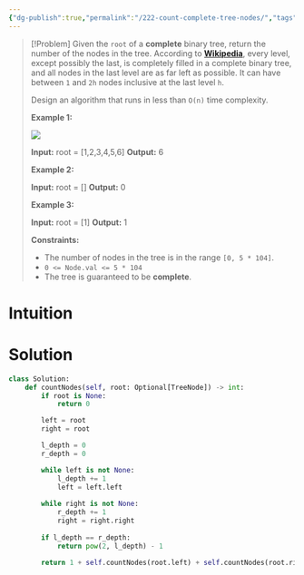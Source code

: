 ```yaml
---
{"dg-publish":true,"permalink":"/222-count-complete-tree-nodes/","tags":["tree","binaryTree"]}
---
```


>[!Problem]
>Given the `root` of a **complete** binary tree, return the number of the nodes in the tree.
> According to **[Wikipedia](http://en.wikipedia.org/wiki/Binary_tree#Types_of_binary_trees)**, every level, except possibly the last, is completely filled in a complete binary tree, and all nodes in the last level are as far left as possible. It can have between `1` and `2h` nodes inclusive at the last level `h`.
> 
> Design an algorithm that runs in less than `O(n)` time complexity.
> 
> **Example 1:**
> 
> ![](https://assets.leetcode.com/uploads/2021/01/14/complete.jpg)
> 
> **Input:** root = [1,2,3,4,5,6]
> **Output:** 6
> 
> **Example 2:**
> 
> **Input:** root = []
> **Output:** 0
> 
> **Example 3:**
> 
> **Input:** root = [1]
> **Output:** 1
> 
> **Constraints:**
> 
> - The number of nodes in the tree is in the range `[0, 5 * 104]`.
> - `0 <= Node.val <= 5 * 104`
> - The tree is guaranteed to be **complete**.

# Intuition

# Solution
```python
class Solution:
    def countNodes(self, root: Optional[TreeNode]) -> int:
        if root is None:
            return 0

        left = root
        right = root

        l_depth = 0
        r_depth = 0

        while left is not None:
            l_depth += 1
            left = left.left
        
        while right is not None:
            r_depth += 1
            right = right.right
        
        if l_depth == r_depth:
            return pow(2, l_depth) - 1
        
        return 1 + self.countNodes(root.left) + self.countNodes(root.right)
```